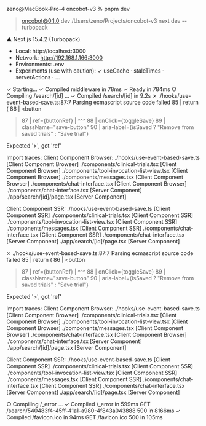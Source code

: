 zeno@MacBook-Pro-4 oncobot-v3 % pnpm dev

> oncobot@0.1.0 dev /Users/zeno/Projects/oncobot-v3
> next dev --turbopack

   ▲ Next.js 15.4.2 (Turbopack)
   - Local:        http://localhost:3000
   - Network:      http://192.168.1.166:3000
   - Environments: .env
   - Experiments (use with caution):
     ✓ useCache
     · staleTimes
     · serverActions
     · ...

 ✓ Starting...
 ✓ Compiled middleware in 78ms
 ✓ Ready in 784ms
 ○ Compiling /search/[id] ...
 ✓ Compiled /search/[id] in 9.2s
 ⨯ ./hooks/use-event-based-save.ts:87:7
Parsing ecmascript source code failed
  85 |   return (
  86 |     <button
> 87 |       ref={buttonRef}
     |       ^^^
  88 |       onClick={toggleSave}
  89 |       className="save-button"
  90 |       aria-label={isSaved ? "Remove from saved trials" : "Save trial"}

Expected '>', got 'ref'

Import traces:
  Client Component Browser:
    ./hooks/use-event-based-save.ts [Client Component Browser]
    ./components/clinical-trials.tsx [Client Component Browser]
    ./components/tool-invocation-list-view.tsx [Client Component Browser]
    ./components/messages.tsx [Client Component Browser]
    ./components/chat-interface.tsx [Client Component Browser]
    ./components/chat-interface.tsx [Server Component]
    ./app/search/[id]/page.tsx [Server Component]

  Client Component SSR:
    ./hooks/use-event-based-save.ts [Client Component SSR]
    ./components/clinical-trials.tsx [Client Component SSR]
    ./components/tool-invocation-list-view.tsx [Client Component SSR]
    ./components/messages.tsx [Client Component SSR]
    ./components/chat-interface.tsx [Client Component SSR]
    ./components/chat-interface.tsx [Server Component]
    ./app/search/[id]/page.tsx [Server Component]


 ⨯ ./hooks/use-event-based-save.ts:87:7
Parsing ecmascript source code failed
  85 |   return (
  86 |     <button
> 87 |       ref={buttonRef}
     |       ^^^
  88 |       onClick={toggleSave}
  89 |       className="save-button"
  90 |       aria-label={isSaved ? "Remove from saved trials" : "Save trial"}

Expected '>', got 'ref'

Import traces:
  Client Component Browser:
    ./hooks/use-event-based-save.ts [Client Component Browser]
    ./components/clinical-trials.tsx [Client Component Browser]
    ./components/tool-invocation-list-view.tsx [Client Component Browser]
    ./components/messages.tsx [Client Component Browser]
    ./components/chat-interface.tsx [Client Component Browser]
    ./components/chat-interface.tsx [Server Component]
    ./app/search/[id]/page.tsx [Server Component]

  Client Component SSR:
    ./hooks/use-event-based-save.ts [Client Component SSR]
    ./components/clinical-trials.tsx [Client Component SSR]
    ./components/tool-invocation-list-view.tsx [Client Component SSR]
    ./components/messages.tsx [Client Component SSR]
    ./components/chat-interface.tsx [Client Component SSR]
    ./components/chat-interface.tsx [Server Component]
    ./app/search/[id]/page.tsx [Server Component]


 ○ Compiling /_error ...
 ✓ Compiled /_error in 599ms
 GET /search/540483f4-45ff-41a1-a980-4f843a043888 500 in 8166ms
 ✓ Compiled /favicon.ico in 94ms
 GET /favicon.ico 500 in 105ms